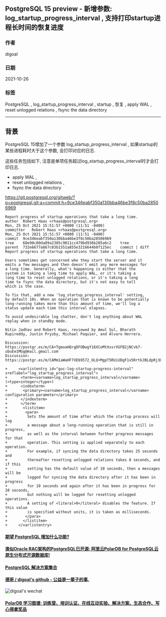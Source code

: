 ## PostgreSQL 15 preview - 新增参数: log_startup_progress_interval , 支持打印startup进程长时间的恢复进度   
    
### 作者    
digoal    
    
### 日期    
2021-10-26    
    
### 标签    
PostgreSQL , log_startup_progress_interval , startup , 恢复 , apply WAL , reset unlogged relations , fsync the data directory    
    
----    
    
## 背景    
PostgreSQL 15增加了一个参数  log_startup_progress_interval , 如果startup的某些进程耗时大于这个参数, 会打印对应的日志.   
  
这些任务包括如下, 注意是单项任务超过log_startup_progress_interval时才会打印日志.  
- apply WAL ,   
- reset unlogged relations ,   
- fsync the data directory    
    
https://git.postgresql.org/gitweb/?p=postgresql.git;a=commit;h=9ce346eabf350a130bba46be3f8c50ba28506969  
  
```    
Report progress of startup operations that take a long time.  
author	Robert Haas <rhaas@postgresql.org>	  
Mon, 25 Oct 2021 15:51:57 +0000 (11:51 -0400)  
committer	Robert Haas <rhaas@postgresql.org>	  
Mon, 25 Oct 2021 15:51:57 +0000 (11:51 -0400)  
commit	9ce346eabf350a130bba46be3f8c50ba28506969  
tree	68e90c80da89a2385c9011cc479bd936b205a6c2	tree  
parent	732e6677a667c03b1551a855e3216644b0f125ec	commit | diff  
Report progress of startup operations that take a long time.  
  
Users sometimes get concerned whe they start the server and it  
emits a few messages and then doesn't emit any more messages for  
a long time. Generally, what's happening is either that the  
system is taking a long time to apply WAL, or it's taking a  
long time to reset unlogged relations, or it's taking a long  
time to fsync the data directory, but it's not easy to tell  
which is the case.  
  
To fix that, add a new 'log_startup_progress_interval' setting,  
by default 10s. When an operation that is known to be potentially  
long-running takes more than this amount of time, we'll log a  
status update each time this interval elapses.  
  
To avoid undesirable log chatter, don't log anything about WAL  
replay when in standby mode.  
  
Nitin Jadhav and Robert Haas, reviewed by Amul Sul, Bharath  
Rupireddy, Justin Pryzby, Michael Paquier, and Álvaro Herrera.  
  
Discussion: https://postgr.es/m/CA+TgmoaHQrgDFOBwgY16XCoMtXxsrVGFB2jNCvb7-ubuEe1MGg@mail.gmail.com  
Discussion: https://postgr.es/m/CAMm1aWaHF7VE69572_OLQ+MgpT5RUiUDgF1x5RrtkJBLdpRj3Q@mail.gmail.com  
```    
  
```  
+     <varlistentry id="guc-log-startup-progress-interval" xreflabel="log_startup_progress_interval">  
+      <term><varname>log_startup_progress_interval</varname> (<type>integer</type>)  
+      <indexterm>  
+       <primary><varname>log_startup_progress_interval</varname> configuration parameter</primary>  
+      </indexterm>  
+      </term>  
+       <listitem>  
+        <para>  
+         Sets the amount of time after which the startup process will log  
+         a message about a long-running operation that is still in progress,  
+         as well as the interval between further progress messages for that  
+         operation. This setting is applied separately to each operation.  
+         For example, if syncing the data directory takes 25 seconds and  
+         thereafter resetting unlogged relations takes 8 seconds, and if this  
+         setting has the default value of 10 seconds, then a messages will be  
+         logged for syncing the data directory after it has been in progress  
+         for 10 seconds and again after it has been in progress for 20 seconds,  
+         but nothing will be logged for resetting unlogged operations.  
+         A setting of <literal>0</literal> disables the feature. If this value  
+         is specified without units, it is taken as milliseconds.  
+        </para>  
+       </listitem>  
+     </varlistentry>  
```  
      
  
#### [期望 PostgreSQL 增加什么功能?](https://github.com/digoal/blog/issues/76 "269ac3d1c492e938c0191101c7238216")
  
  
#### [类似Oracle RAC架构的PostgreSQL已开源: 阿里云PolarDB for PostgreSQL云原生分布式开源数据库!](https://github.com/ApsaraDB/PolarDB-for-PostgreSQL "57258f76c37864c6e6d23383d05714ea")
  
  
#### [PostgreSQL 解决方案集合](https://yq.aliyun.com/topic/118 "40cff096e9ed7122c512b35d8561d9c8")
  
  
#### [德哥 / digoal's github - 公益是一辈子的事.](https://github.com/digoal/blog/blob/master/README.md "22709685feb7cab07d30f30387f0a9ae")
  
  
![digoal's wechat](../pic/digoal_weixin.jpg "f7ad92eeba24523fd47a6e1a0e691b59")
  
  
#### [PolarDB 学习图谱: 训练营、培训认证、在线互动实验、解决方案、生态合作、写心得拿奖品](https://www.aliyun.com/database/openpolardb/activity "8642f60e04ed0c814bf9cb9677976bd4")
  
